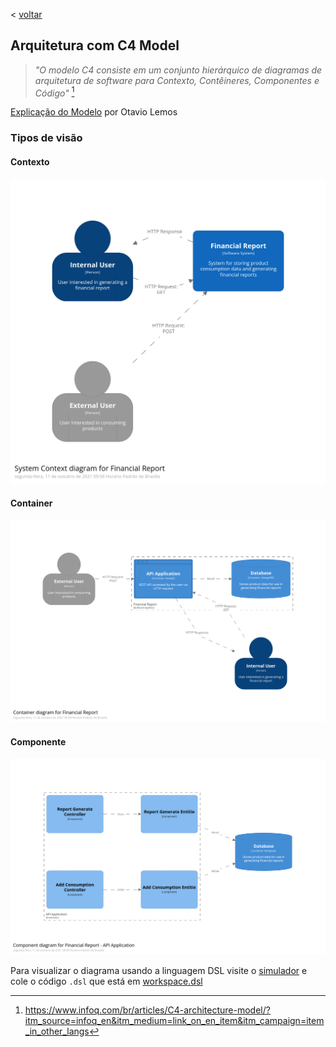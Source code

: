 < [voltar](../README.md)

## Arquitetura com C4 Model

> _"O modelo C4 consiste em um conjunto hierárquico de diagramas de arquitetura de software para Contexto, Contêineres, Componentes e Código"_ [^1]

[Explicação do Modelo](https://youtu.be/v-taFyrNXJY) por Otavio Lemos

### Tipos de visão

#### Contexto

![structurizr-FinancialReport-SystemContext](./images/structurizr-FinancialReport-SystemContext.png)

#### Container

![structurizr-FinancialReport-Container](./images/structurizr-FinancialReport-Container.png)

#### Componente

![structurizr-FinancialReport-APIApplication-Component](./images/structurizr-FinancialReport-APIApplication-Component.png)

Para visualizar o diagrama usando a linguagem DSL visite o [simulador](https://structurizr.com/dsl) e cole o código `.dsl` que está em [workspace.dsl](./workspace.dsl)

[^1]: https://www.infoq.com/br/articles/C4-architecture-model/?itm_source=infoq_en&itm_medium=link_on_en_item&itm_campaign=item_in_other_langs
